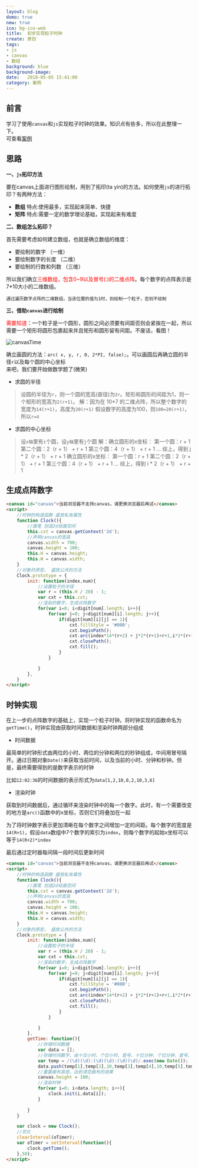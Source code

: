 ```yaml
---
layout: blog
domo: true
new: true
ico: bg-ico-web
title:  初步实现粒子时钟
create: 原创
tags:
- js
- canvas
- 数组
background: blue
background-image: 
date:   2018-05-05 15:41:00
category: 案例
---
```


## 前言  

学习了使用``canvas``和``js``实现粒子时钟的效果。知识点有些多，所以在此整理一下。  
可查看<a href="https://hangforfreedom.github.io/some-cases/demo-6/demo.html" target="_blank">案例</a>

## 思路

<b>一、``js``拓印方法</b>    

要在canvas上面进行图形绘制，用到了拓印(ta yin)的方法。如何使用``js``的进行拓印？有两种方法：

 - <b>数组</b> 特点:使用最多，实现起来简单、快捷
 - <b>矩阵</b> 特点:需要一定的数学理论基础，实现起来有难度

<b>二、数组怎么拓印？</b>  

首先需要考虑如何建立数组，也就是确立数组的维度：

 - 要绘制的数字 （一维）
 - 要绘制数字的长度 （二维）
 - 要绘制的行数和列数 （三维）

所以我们确立<font color="red">三维数组，包含0~9以及冒号(:)的二维点阵</font>。每个数字的点阵表示是7*10大小的二维数组。  

    通过遍历数字点阵的二维数组，当该位置的值为1时，则绘制一个粒子，否则不绘制

<b>三、借助``canvas``进行绘制</b>  

<font color="red">需要知道</font>：一个粒子是一个圆形，圆形之间必须要有间距否则会紧挨在一起，所以需要一个矩形将圆形包裹起来并且矩形和圆形留有间距。不废话，看图！

<img src="https://hangforfreedom.github.io/thumbnails/canvasTime.png" alt="canvasTime">

确立画圆的方法：``arc( x, y, r, 0, 2*PI, false);``。可以画圆后再确立圆的半径``r``以及每个圆的中心坐标  
来吧，我们要开始做数学题了(微笑)

 - 求圆的半径

>设圆的半径为``r``，则一个圆的宽高(直径)为``2r``。矩形和圆形的间距为1，则一个矩形的宽高为``2(r+1)``。
  解：因为在 10*7 的二维点阵，所以整个数字的宽度为``14(r+1)``，高度为``20(r+1)``
      假设数字的高度为100，则``100=20(r+1)``，所以``r=4``

 - 求圆的中心坐标

>设``x轴``里有``i``个圆，设``y轴``里有``j``个圆
  解：确立圆形的x坐标： 
      第一个圆：r + 1
      第二个圆：2（r + 1） + r + 1
      第三个圆：4（r + 1） + r + 1
      ...
      综上，得到 j * 2（r + 1） + r + 1
      确立圆形的x坐标： 
      第一个圆：r + 1
      第二个圆：2（r + 1） + r + 1
      第三个圆：4（r + 1） + r + 1
      ...
      综上，得到 i * 2（r + 1） + r + 1
  

## 生成点阵数字

```html
<canvas id="canvas">当前浏览器不支持canvas，请更换浏览器后再试</canvas>
<script>
    //时钟的构造函数 盛放私有属性
    function Clock(){
        //画笔 创造2d绘画空间
        this.cxt = canvas.getContext('2d'); 
        //声明canvas的宽高
        canvas.width = 700;
        canvas.height = 100;
        this.H = canvas.height;
        this.W = canvas.width;
    }
    //对象的原型， 盛放公共的方法
    Clock.prototype = {
        init: function(index,num){
            //设置粒子的半径
            var r = (this.H / 20) - 1;
            var cxt = this.cxt;
            //渲染的数字，生成点阵数字
            for(var i=0; i<digit[num].length; i++){ 
                for(var j=0; j<digit[num][i].length; j++){
                    if(digit[num][i][j] == 1){
                        cxt.fillStyle = '#000';
                        cxt.beginPath();
                        cxt.arc(index*14*(r+2) + j*2*(r+1)+r+1,i*2*(r+1)+r+1,r,0,Math.PI*2,false);
                        cxt.closePath();
                        cxt.fill();
                    }
                }

            }
        },
    }
</script>
```


## 时钟实现

在上一步的点阵数字的基础上，实现一个粒子时钟。将时钟实现的函数命名为``getTime()``，时钟实现由获取时间数据和渲染时钟两部分组成

 - 时间数据

最简单的时钟形式由两位的小时、两位的分钟和两位的秒钟组成，中间用冒号隔开。通过日期对象``Date()``来获取当前时间，以及当前的小时、分钟和秒钟。但是，最终需要得到的是数字表示的时钟

比如``12:02:36``的时间数据的表示形式为``data[1,2,10,0,2,10,3,6]``

 - 渲染时钟

获取到时间数据后，通过循环来渲染时钟中的每一个数字。此时，有一个需要改变的地方是``arc()``函数中的x坐标，否则它们将叠加在一起

为了将时钟数字表示更加清晰在每个数字之间增加一定的间距。每个数字的宽度是``14(R+1)``，假设``data``数组中7个数字的索引为``index``，则每个数字的起始x坐标可以等于``14(R+2)*index``

最后通过定时器每间隔一段时间后更新时间

```html
<canvas id="canvas">当前浏览器不支持canvas，请更换浏览器后再试</canvas>
<script>
    //时钟的构造函数 盛放私有属性
    function Clock(){
        //画笔 创造2d绘画空间
        this.cxt = canvas.getContext('2d'); 
        //声明canvas的宽高
        canvas.width = 700;
        canvas.height = 100;
        this.H = canvas.height;
        this.W = canvas.width;
    }
    //对象的原型， 盛放公共的方法
    Clock.prototype = {
        init: function(index,num){
            //设置粒子的半径
            var r = (this.H / 20) - 1;
            var cxt = this.cxt;
            //渲染的数字，生成点阵数字
            for(var i=0; i<digit[num].length; i++){ 
                for(var j=0; j<digit[num][i].length; j++){
                    if(digit[num][i][j] == 1){
                        cxt.fillStyle = '#000';
                        cxt.beginPath();
                        cxt.arc(index*14*(r+2) + j*2*(r+1)+r+1,i*2*(r+1)+r+1,r,0,Math.PI*2,false);
                        cxt.closePath();
                        cxt.fill();
                    }
                }

            }
        },
        getTime: function(){
            //存储时间数据
            var data = [];
            //存储时间数字，由十位小时、个位小时、冒号、十位分钟、个位分钟、冒号、十位秒钟、个位秒钟这7个数字组成
            var temp = /(\d)(\d):(\d)(\d):(\d)(\d)/.exec(new Date());
            data.push(temp[1],temp[2],10,temp[3],temp[4],10,temp[5],temp[6]);
            //重置画布高低，达到清空画布的效果
            canvas.height = 100; 
            //渲染时钟
            for(var i=0; i<data.length; i++){
                clock.init(i,data[i]);
            }
            
        }
    }

    var clock = new Clock();
    //优化
    clearInterval(oTimer); 
    var oTimer = setInterval(function(){
        clock.getTime();
    },50);
</script>
```


<canvas id="canvas" style="display: block;"></canvas>
<script>
    function Clock(){
            //画笔 创造2d绘画空间
            this.cxt = canvas.getContext('2d'); 
            //声明canvas的宽高
            canvas.width = 500;
            canvas.height = 70;
            this.H = canvas.height;
            this.W = canvas.width;
        }
        //对象的原型， 盛放公共的方法
        Clock.prototype = {
            init: function(index,num){
                //设置粒子的半径
                var r = (this.H / 20) - 1;
                var cxt = this.cxt;
                //渲染的数字，生成点阵数字
                for(var i=0; i<digit[num].length; i++){ 
                    for(var j=0; j<digit[num][i].length; j++){
                        if(digit[num][i][j] == 1){
                            cxt.fillStyle = '#000';
                            cxt.beginPath();
                            cxt.arc(index*14*(r+2) + j*2*(r+1)+r+1,i*2*(r+1)+r+1,r,0,Math.PI*2,false);
                            cxt.closePath();
                            cxt.fill();
                        }
                    }

                }
            },
            getTime: function(){
                //存储时间数据
                var data = [];
                var temp = /(\d)(\d):(\d)(\d):(\d)(\d)/.exec(new Date());
                data.push(temp[1],temp[2],10,temp[3],temp[4],10,temp[5],temp[6]);
                //重置画布高低，达到清空画布的效果
                canvas.height = 70; 
                //渲染时钟
                for(var i=0; i<data.length; i++){
                    clock.init(i,data[i]);
                }
                
            }
        }
        var clock = new Clock();
        clearInterval(oTimer); //优化
        var oTimer = setInterval(function(){
            clock.getTime();
        },50);
</script>